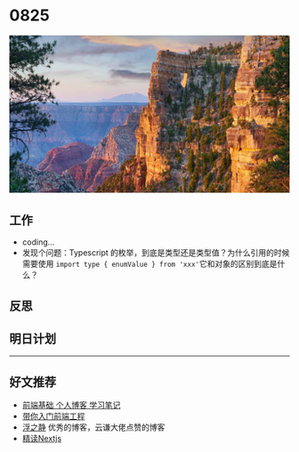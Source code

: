 
# 0825

![](./bg-imgs/0825.jpg)

## 工作
- coding...
- 发现个问题：Typescript 的枚举，到底是类型还是类型值？为什么引用的时候需要使用 `import type { enumValue } from 'xxx'`它和对象的区别到底是什么？

## 反思

## 明日计划

---

## 好文推荐

- [前端基础 个人博客 学习笔记](https://github.com/WindrunnerMax/EveryDay)
- [带你入门前端工程](https://woai3c.gitee.io/introduction-to-front-end-engineering)
- [浮之静](https://lencx.tech/) 优秀的博客，云谦大佬点赞的博客
- [精读Nextjs](https://github.com/ascoders/weekly/blob/master/%E5%89%8D%E6%B2%BF%E6%8A%80%E6%9C%AF/20.%E7%B2%BE%E8%AF%BB%E3%80%8ANestjs%E3%80%8B%E6%96%87%E6%A1%A3.md)
